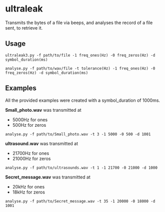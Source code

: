 # ultraleak


Transmits the bytes of a file via beeps, and analyses the record of a file sent, to retrieve it.

## Usage

`ultraleak3.py -f path/to/file -1 freq_ones(Hz) -0 freq_zeros(Hz) -d symbol_duration(ms)`

`analyse.py -f path/to/wav/file -t tolerance(Hz) -1 freq_ones(Hz) -0 freq_zeros(Hz) -d symbol_duration(ms)`

## Examples

All the provided examples were created with a symbol_duration of 1000ms.

**Small_photo.wav** was transmitted at
- 5000Hz for ones
- 500Hz for zeros

`analyse.py -f path/to/Small_photo.wav -t 3 -1 5000 -0 500 -d 1001`

**ultrasound.wav** was transmitted at
- 21700Hz for ones
- 21000Hz for zeros

`analyse.py -f path/to/ultrasounds.wav -t 1 -1 21700 -0 21000 -d 1000`

**Secret_message.wav** was transmitted at 
- 20kHz for ones
- 18kHz for zeros

`analyse.py -f path/to/Secret_message.wav -t 35 -1 20000 -0 18000 -d 1001`
 